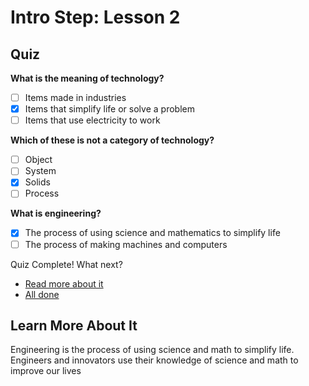 # Intro Step: Lesson 2

## Quiz

**What is the meaning of technology?**

* [ ] Items made in industries
* [x] Items that simplify life or solve a problem
* [ ] Items that use electricity to work

**Which of these is not a category of technology?**

* [ ] Object
* [ ] System
* [x] Solids 
* [ ] Process

**What is engineering?**

* [x] The process of using science and mathematics to simplify life
* [ ] The process of making machines and computers

Quiz Complete! What next?

* [Read more about it](intro-step-lesson-2.md#learn-more-about-it)
* [All done](../../notifications/generic-goodbye.md)

## Learn More About It

Engineering is the process of using science and math to simplify life. Engineers and innovators use their knowledge of science and math to improve our lives

